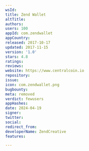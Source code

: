 ```yaml
---
wsId: 
title: Zend Wallet
altTitle: 
authors: 
users: 100
appId: com.zendwallet
appCountry: 
released: 2017-10-17
updated: 2017-11-15
version: '1.0'
stars: 4.8
ratings: 
reviews: 
website: https://www.centralcoin.io
repository: 
issue: 
icon: com.zendwallet.png
bugbounty: 
meta: removed
verdict: fewusers
appHashes: 
date: 2024-04-19
signer: 
twitter: 
social: 
redirect_from: 
developerName: ZendCreative
features: 

---
```


